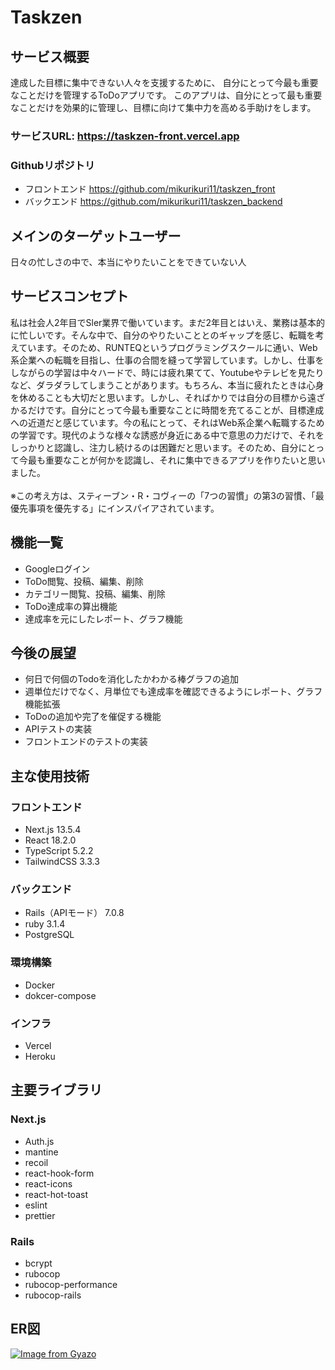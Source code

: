 # Taskzen

## サービス概要
達成した目標に集中できない人々を支援するために、
自分にとって今最も重要なことだけを管理するToDoアプリです。
このアプリは、自分にとって最も重要なことだけを効果的に管理し、目標に向けて集中力を高める手助けをします。

### サービスURL: https://taskzen-front.vercel.app
<!-- ### 紹介記事: -->
### Githubリポジトリ
- フロントエンド https://github.com/mikurikuri11/taskzen_front
- バックエンド https://github.com/mikurikuri11/taskzen_backend

## メインのターゲットユーザー
日々の忙しさの中で、本当にやりたいことをできていない人

## サービスコンセプト
私は社会人2年目でSler業界で働いています。まだ2年目とはいえ、業務は基本的に忙しいです。そんな中で、自分のやりたいこととのギャップを感じ、転職を考えています。そのため、RUNTEQというプログラミングスクールに通い、Web系企業への転職を目指し、仕事の合間を縫って学習しています。しかし、仕事をしながらの学習は中々ハードで、時には疲れ果てて、Youtubeやテレビを見たりなど、ダラダラしてしまうことがあります。もちろん、本当に疲れたときは心身を休めることも大切だと思います。しかし、そればかりでは自分の目標から遠ざかるだけです。自分にとって今最も重要なことに時間を充てることが、目標達成への近道だと感じています。今の私にとって、それはWeb系企業へ転職するための学習です。現代のような様々な誘惑が身近にある中で意思の力だけで、それをしっかりと認識し、注力し続けるのは困難だと思います。そのため、自分にとって今最も重要なことが何かを認識し、それに集中できるアプリを作りたいと思いました。
<br>
<br>
※この考え方は、スティーブン・R・コヴィーの「7つの習慣」の第3の習慣、「最優先事項を優先する」にインスパイアされています。

## 機能一覧
* Googleログイン
* ToDo閲覧、投稿、編集、削除
* カテゴリー閲覧、投稿、編集、削除
* ToDo達成率の算出機能
* 達成率を元にしたレポート、グラフ機能

## 今後の展望
* 何日で何個のTodoを消化したかわかる棒グラフの追加
* 週単位だけでなく、月単位でも達成率を確認できるようにレポート、グラフ機能拡張
* ToDoの追加や完了を催促する機能
* APIテストの実装
* フロントエンドのテストの実装

## 主な使用技術
### フロントエンド
* Next.js 13.5.4
* React 18.2.0
* TypeScript 5.2.2
* TailwindCSS 3.3.3

### バックエンド
* Rails（APIモード） 7.0.8
* ruby 3.1.4
* PostgreSQL

### 環境構築
* Docker
* dokcer-compose

### インフラ
* Vercel
* Heroku

## 主要ライブラリ
### Next.js
* Auth.js
* mantine
* recoil
* react-hook-form
* react-icons
* react-hot-toast
* eslint
* prettier

### Rails
* bcrypt
* rubocop
* rubocop-performance
* rubocop-rails

## ER図
[![Image from Gyazo](https://i.gyazo.com/d7a6beb13f0b436c8192a62f1bf7937f.png)](https://gyazo.com/d7a6beb13f0b436c8192a62f1bf7937f)